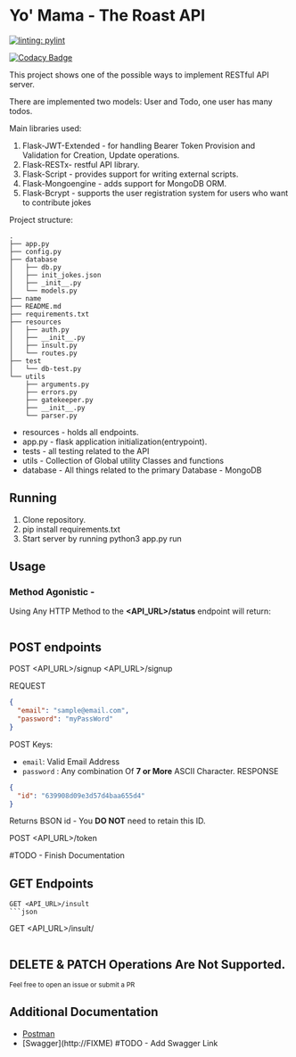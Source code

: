 # Yo' Mama - The Roast API

[![linting: pylint](https://img.shields.io/badge/linting-pylint-yellowgreen)](https://github.com/PyCQA/pylint)

[![Codacy Badge](https://app.codacy.com/project/badge/Grade/3eb1b819338e4b5eb8ca2327c62b46dd)](https://www.codacy.com/gh/Terry-BrooksJr/The-Dozens---The-Roast-API/dashboard?utm_source=github.com&amp;utm_medium=referral&amp;utm_content=Terry-BrooksJr/The-Dozens---The-Roast-API&amp;utm_campaign=Badge_Grade)

This project shows one of the possible ways to implement RESTful API server.

There are implemented two models: User and Todo, one user has many todos.

Main libraries used:

1. Flask-JWT-Extended - for handling Bearer Token Provision and Validation for Creation, Update operations.
2. Flask-RESTx- restful API library.
3. Flask-Script - provides support for writing external scripts.
4. Flask-Mongoengine - adds support for MongoDB ORM.
5. Flask-Bcrypt - supports the user registration system for users who want to contribute jokes

Project structure:

```
.
├── app.py
├── config.py
├── database
│   ├── db.py
│   ├── init_jokes.json
│   ├── _init__.py
│   └── models.py
├── name
├── README.md
├── requirements.txt
├── resources
│   ├── auth.py
│   ├── __init__.py
│   ├── insult.py
│   └── routes.py
├── test
│   └── db-test.py
└── utils
    ├── arguments.py
    ├── errors.py
    ├── gatekeeper.py
    ├── __init__.py
    └── parser.py
```

- resources - holds all endpoints.
- app.py - flask application initialization(entrypoint).
- tests - all testing related to the API
- utils - Collection of Global utility Classes and functions
- database - All things related to the primary Database - MongoDB

## Running

1. Clone repository.
2. pip install requirements.txt
3. Start server by running python3 app.py run

## Usage

### Method Agonistic -

Using Any HTTP Method to the **<API_URL>/status** endpoint will return:

```json

```

## POST endpoints

POST <API_URL>/signup
<API_URL>/signup

REQUEST

```json
{
  "email": "sample@email.com",
  "password": "myPassWord"
}
```

POST Keys:

- `email`: Valid Email Address
- `password` : Any combination Of **7 or More** ASCII Character.
  RESPONSE

```json
{
  "id": "639908d09e3d57d4baa655d4"
}
```

Returns BSON id - You **DO NOT** need to retain this ID.

POST <API_URL>/token

#TODO - Finish Documentation

## GET Endpoints

````
GET <API_URL>/insult
```json

````

GET <API_URL>/insult/<catagory>

```json

```

## DELETE & PATCH Operations Are Not Supported.

<sub>Feel free to open an issue or submit a PR</em>

## Additional Documentation

- [Postman](https://www.postman.com/terryabrooksjr/workspace/the-roast-api-yo-mama-jokes)
- [Swagger](http://FIXME\) #TODO - Add Swagger Link
